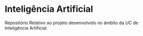 # Inteligência Artificial

Repositório Relativo ao projeto desenvolvido no âmbito da *UC* de Inteligência Artificial.
